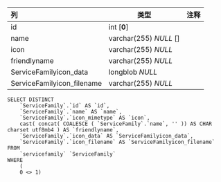 | 列                         | 类型                   | 注释 |
| :------------------------- | ---------------------- | ---- |
| id                         | int [**0**]            |      |
| name                       | varchar(255) *NULL* [] |      |
| icon                       | varchar(255) *NULL*    |      |
| friendlyname               | varchar(255) *NULL*    |      |
| ServiceFamilyicon_data     | longblob *NULL*        |      |
| ServiceFamilyicon_filename | varchar(255) *NULL*    |      |

```
SELECT DISTINCT
	`ServiceFamily`.`id` AS `id`,
	`ServiceFamily`.`name` AS `name`,
	`ServiceFamily`.`icon_mimetype` AS `icon`,
	cast( concat( COALESCE ( `ServiceFamily`.`name`, '' )) AS CHAR charset utf8mb4 ) AS `friendlyname`,
	`ServiceFamily`.`icon_data` AS `ServiceFamilyicon_data`,
	`ServiceFamily`.`icon_filename` AS `ServiceFamilyicon_filename` 
FROM
	`servicefamily` `ServiceFamily` 
WHERE
	(
	0 <> 1)
```

